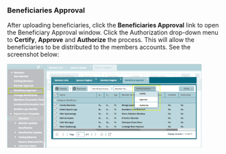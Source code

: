 ### Beneficiaries Approval

After uploading beneficiaries, click the **Beneficiaries Approval** link to open the Beneficiary Approval window. Click the Authorization drop-down menu to **Certify**, **Approve** and **Authorize** the process. This will allow the beneficiaries to be distributed to the members accounts. See the screenshot below:

<img  alt="Beneficiaries Approval" width="90%" height="auto"  class="center"  src="../media3/beneficiaryapproval.png"> 
